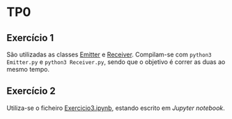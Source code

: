 # TP0 

## Exercício 1

São utilizadas as classes [Emitter](https://github.com/Zayts3v/ec/blob/master/TP0/Emitter.py) e [Receiver](https://github.com/Zayts3v/ec/blob/master/TP0/Receiver.py). Compilam-se com ```python3 Emitter.py``` e ```python3 Receiver.py```, sendo que o objetivo é correr as duas ao mesmo tempo.

## Exercício 2

Utiliza-se o ficheiro [Exercicio3.ipynb](https://github.com/Zayts3v/ec/blob/master/TP0/Exercicio3.ipynb), estando escrito em *Jupyter notebook*.